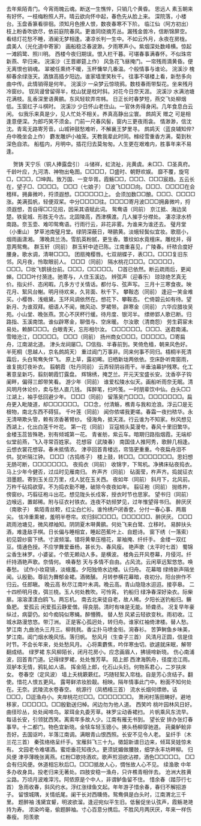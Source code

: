 <!-- { "loadSidebar": true } -->
去年紫陌青门。今宵雨魄云魂。断送一生憔悴，只销几个黄昏。 
思远人
素玉朝来有好怀。一枝梅粉照人开。晴云欲向怀中起，春色先从脸上来。 
深院落，小楼台。玉盘香篆看徘徊。须知月色撩人恨，数夜春寒不下阶。 
临江仙（阿方初出）
枝上粉香吹欲尽，依前庭院春风。更谁同绕摘芳丛。漏残金兽冷，信断锦屏空。 
看结灯花愁不睡，酒阑无梦相逢。凄凉长判一生中。不如云外月，永夜在房栊。 
虞美人（光化道中寄家）
画船稳泛春波渺。夕雨寒声小。紫烟深处数峰横。惊起一滩鸥鹭、照川明。 
西楼今夜归期误。恨入栏干暮。可堪春事满春怀。不似珠帘新燕、早归来。 
浣溪沙（王晋卿筵上作）
风急花飞昼掩门。一帘残雨滴黄昏。便无离恨也销魂。 
翠被任熏终不暖，玉杯慵举几番温。个般情事与谁论。 
浣溪沙
槐柳春余绿涨天。酒旗高插夕阳边。谁家墙里笑秋千。 
往事不堪楼上看，新愁多向曲中传。此情销得是何年。 
浣溪沙
一朵梦云惊晓鸦。数枝春雨带梨花。坐来残月冷窗纱。 
钗凤谩曾留得半，枕山犹是枕时斜。对花今日奈天涯。 
浣溪沙
水满池塘花满枝。乱香深里语黄鹂。东风轻软弄帘帏。 
日正长时春梦短，燕交飞处柳烟低。玉窗红子斗棋时。 
浣溪沙
少日怀山老住山。一官休务得身闲。几年食息白云闲。 
似我乐来真是少，见人忙处不相关。养真高静出尘寰。 
鹧鸪天
赠之 
可是相逢意便深。为郎巧笑不须金。门前一尺春风髻，窗内三更夜雨衾。 
情渺渺，信沈沈。青鸾无路寄芳音。山城钟鼓愁难听，不解襄王梦里寻。 
鹧鸪天（蓝良辅知倅?舟中晚坐会上作）
麝发雕炉小袖笼。天教我辈此时同。橼经雪重香方满，菊到秋深色自浓。 
船槛内，月明中。插花归去莫匆匆。人生更在艰难内，胜事年来不易逢。 

　
贺铸
天宁乐（铜人捧露盘引）
斗储祥，虹流祉，兆黄虞。未□□、□圣真府。千龄叶应，九河清、神物出龟图。□□□□，□盛时、朝野欢娱。 
靡不覆，旋穹□，□□□，□坤舆。致万国、一变华胥。霞觞□□，□□□、□□□宸趋。五云长在，望子□、□□□□。 
□□□（七娘子）
□波飞□□□向。□□□、□□□□在会稽样。拥鼻微吟，捋须遐想。□□□□□□上。 
会须加数□□酿。□□□、□□□□涨。美满孤帆，轻便双桨。中分□□□□往。□□□□寄月波□□□拥鼻微吟，捋须遐想，吾自得□□见招，因采其语赋此词。 
鸳鸯语（同前）
京江抵、海边吴楚。铁瓮城、形胜无今古。北固陵高，西津横渡。几人摧手分襟处。 
凄凉渌水桥南路。奈玉壶、难叩鸳鸯语。行雨行云，非花非雾。为谁来为谁还去。 
璧月堂（小重山）
梦草池南璧月堂。绿阴深蔽日，啭鹂黄。淡蛾轻鬓似宜妆。歌扇小，烟雨画潇湘。 
薄晚具兰汤。雪肌英粉腻，更生香。簟纹如水竟檀床。雕枕并，得意两鸳鸯。 
群玉轩（同前）
群玉轩中迹已陈。江南重喜见，广陵春。纤秾合度好腰身。歌水调，清啭□□□。 
团扇掩樱唇。七双胡蝶子，表□□。□□□复旧东邻。风月夜，怜取眼前人。 
□□□（同前）
隔水桃花□□□。□□□□□，□□□。□妆飞鹊镜台前。□□□，□□□□□。 
□首已依然。断云疏雨后，更闻蝉。□□□叶付漪涟。驰寄与，人住玉溪边。 
辨弦声（迎春乐）
琼琼绝艺真无价。指尖纤、态闲暇。几多方寸关情话。都付与、弦声写。 
三月十三寒食夜。映花月、絮风台榭。明月待欢来，久背面、秋千下。 
攀鞍态（同前）
逢迎一笑金难买。小樱唇、浅蛾黛。玉环风调依然在。想花下、攀鞍态。 
伫倚碧云如有待。望新月、为谁双拜。细语人不闻，微风动、罗裙带。 
辟寒金（同前）
六华应腊妆吴苑。小山堂、晚张燕。赏心不厌杯行缓。待月度、银河半。 
缥缈郢人歌已断。归路指、玉溪南馆。谁似辟寒金，聊借与、空床暖。 
尔汝歌（清商怨）
劳生羁宦未易处。赖醉□□□。白眼青天，忘形相尔汝。 
□□□□□□。□□□、送君南浦。雪暗沧江，□□□□□。 
□□□（同前）
扬州商女□□□。□□□□□。□寄扁舟，江南湖北道。 
津头龙祠屡□。□信指、半春前到。笑倚危樯，朝来风色好。 
半死桐（思越人，京名鹧鸪天）
重过阊门万事非。同来何事不同归。梧桐半死清霜后，头白鸳鸯失伴飞。 
原上草，露初晞。旧栖新垅两依依。空床卧听南窗雨，谁复挑灯夜补衣。 
翦朝霞（牡丹同前）
云弄轻阴谷雨干。半垂油幕护残寒。化工著意呈新巧，翦刻朝霞饤露盘。 
辉锦绣，掩芝兰。开元天宝盛长安。沈香亭子钩阑畔，偏得三郎带笑看。 
游少年（同前）
谁爱松陵水似天。画船听雨奈无眠。清风明月休论价，卖与愁人直几钱。 
挥醉笔，扫吟笺。一时朋辈饮中仙。白头□□江湖上，袖手低回避少年。 
□□□（同前）
留落吴门□□□。□□□□□□□。扁舟更入毗陵道，却□□□□□□。 
□□念，付清觞，樵青与我和沧浪。浮云□是无根物，南北东西不碍狂。 
千叶莲（同前）
闻你侬嗟我更嗟。春霜一夜扫秾华。永无清啭欺头管，赖有浓香著臂纱。 
侵海角，抵天涯。行云谁为不知家。秋风想见西湖上，化出白莲千叶花。 
第一花（同前）
豆寇梢头莫漫夸。春风十里旧繁华。金楼玉蕊皆殊艳，别有倾城第一花。 
青雀舫，紫云车。暗期归路指烟霞。无端却似堂前燕，飞入寻常百姓家。 
花想容（武陵春）
南国佳人推阿秀，歌醉几相逢。云想衣裳花想容。春未抵情浓。 
津亭回首青楼远，帘箔更重重。今夜扁舟泪不供。犹听隔江钟。 
□□□（古捣练子）
楼上鼓，转□□。□□□□□□□。思妇想无肠可断，□□□□□□□。 
夜捣衣（同前）
收锦字，下鸳机。净拂床砧夜捣衣。马上少年今健否，过瓜时见雁南归。 
杵声齐（同前）
砧面莹，杵声齐。捣就征衣泪墨题。寄到玉关应万里，戍人犹在玉关西。 
夜如年（同前）
斜月下，北风前。万杵千砧捣欲穿。不为捣衣勤不睡，破除今夜夜如年。 
翦征袍（同前）
抛练杵，傍窗纱。巧翦征袍斗出花。想见陇头长戍客，授衣时节也思家。 
望书归（同前）
边堠远，置邮稀。附与征衣衬铁衣。连夜不妨频梦见，过年惟望得书归。 
醉厌厌（南歌子）
紫陌青丝鞚，红尘白纻衫。谁怜绣户闭香奁。分付一春心事、两眉尖。 
怯冷重熏被，羞明半卷帘。欢归斜□□□□。□□□□□□、醉厌厌。 
□□□
疏雨池塘见，微风襟袖知。阴阴夏木啭黄鹂。何处飞来白鹭、立移时。 
易醉扶头酒，难逢敌手棋。日长偏与睡相宜，睡起芭蕉叶上、自题诗。 
窗下绣（一落索）
初见碧纱窗下绣。寸波频溜。错将黄晕压檀花，翠袖掩、纤纤手。 
金缕一双红豆。情通色授。不应学舞爱垂杨，甚长为、春风瘦。 
艳声歌（太平时七首）
蜀锦尘香生袜罗。小婆娑。个侬无赖动人多。是横波。 
楼角云开风卷幕，月侵河。纤纤持酒艳声歌。奈情何。 
唤春愁
天与多情不自由。占风流。云闲草远絮悠悠。唤春愁。 
试作小妆窥镜，淡蛾羞。夕阳独倚水边楼。认归舟。 
花幕暗
绿绮新声隔坐闻。认殷勤。尊前为舞郁金裙。酒微醺。 
月转参横花幕暗，夜初分。阳台拚作不归云。任郎瞋。 
晚云高
秋尽江南叶未凋。晚云高。青山隐隐水迢迢。接亭皋。 
二十四桥明月夜，弭兰桡。玉人何处教吹。可怜宵。 
钓船归
绿净春深好染衣。际柴扉。溶溶漾漾白鸥飞。两忘机。 
南去北来徒自老，故人稀。夕阳长送钓船归。鳜鱼肥。 
爱孤云
闲爱孤云静爱僧。得良朋。清时有味是无能。矫聋丞。 
况复早年豪纵过，病婴仍。如今痴钝似寒蝇。醉懵腾。 
替人愁
风紧云轻欲变秋。雨初收。江城水路漫悠悠。带汀洲。 
正是客心孤迥处，转归舟。谁家红袖倚津楼。替人愁。 
梦江南
九曲池头三月三。柳毵毵。香尘扑马喷金衔。涴春衫。 
苦笋鲥鱼乡味美，梦江南。阊门烟水晚风恬。落归帆。 
愁风月（生查子三首）
风清月正圆，信是佳时节。不会长年来，处处愁风月。 
心将熏麝焦，吟伴寒虫切。欲遽就床眠，解带翻成结。 
绿罗裙
东风柳陌长，闭月花房小。应念画眉人，拂镜啼新晓。 
伤心南浦波，回首青门道。记得绿罗裙，处处惟芳草。 
陌上郎
西津海鹘舟，径度沧江雨。双舻本无情，鸦轧如人语。 
挥金陌上郎，化石山头妇。何物系君心，二岁扶床女。 
卷春空（定风波）
墙上夭桃簌簌红。巧随轻絮入帘栊。自是芳心贪结子。翻使。惜花人恨五更风。 
露萼鲜浓妆脸靓。相映。隔年情事此门中。粉面不知何处在。无奈。武陵流水卷春空。 
桃源行（凤栖梧三首）
流水长烟何缥缈。诘□□□，□逗渔舟小。夹岸桃花烂□□。□□□□□□□。 
萧闲村落田畴好。避地移家，□□□□□。□□殷勤送归棹。闲边勿为他人道。 
西笑吟
桃叶园林风日好。曲径珍丛，处处闻啼鸟。翠珥金丸委芳草。袜罗尘动香裙扫。 
片帆乘风东流早。每话长安，引领犹西笑。离索年多故人少。江南有雁无书到。 
望长安
排办张灯春事早。十二都门。物色宜新晓。金犊车轻玉骢小。拂头杨柳穿驰道。 
莼羹鲈鲙非吾好。去国讴吟，半落江南调。满眼青山恨西照。长安不见令人老。 
呈纤手（木兰花三首）
秦弦络络呈纤手。宝雁斜飞三十九。徵韶新谱日边来，倾耳吴娃惊未有。 
文园老令难堪酒。蜜炬垂花知夜久。更须妩媚做腰肢，细学永丰坊畔柳。 
归风便
津亭薄晚张离燕。红粉□歌持酒欢。歌声煎泪欲沾襟，酒色□□□□□。 
□□会有归风便。休道相忘秋后□。□□□抵故人心，惆怅故人心不见。 
续渔歌
中年多办收身具。投老归来无著处。四肢安稳一渔舟，只许樵青相伴去。 
沧洲大胜黄尘路。万顷月波难滓污。阿侬原是个中人，非谓鲈鱼留不住。 
惜余春（踏莎行七首）
急雨收春，斜风约水。浮红涨绿鱼文起。年年游子惜余春，春归不解招游子。 
留恨城隅，关情纸尾。阑干长对西曛倚。鸳鸯俱是白头时，江南渭北三千里。 
题醉袖
浅黛宜颦，明波欲溜。逢迎宛似平生旧。低鬟促坐认弦声，霞觞滟滟持为寿。 
浓染吟毫，偷题醉袖。寸心百意分携后。不胜风月两厌厌，年来一样伤春瘦。 
阳羡歌
